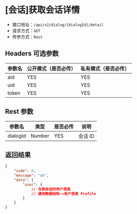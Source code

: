# [会话]获取会话详情

- 接口地址：`/api/v2/dialog/{dialogId}/detail`
- 请求方式：`GET`
- 传参方式：`Rest`

## Headers 可选参数

| 参数名 | 公开模式（是否必传） | 私有模式（是否必传） |
| --- | --- | --- |
| aid | YES | YES |
| uid | YES | YES |
| token | YES | YES |

## Rest 参数

| 参数名 | 类型 | 是否必传 | 说明 |
| --- | --- | --- | --- |
| dialogId | Number | YES | 会话 ID |

## 返回结果

```json
{
    "code": 0,
    "message": "ok",
    "data": {
        "user": {
            // 与我会话的用户信息
            // 通用数据结构->用户信息 Profile
        }
    }
}
```

